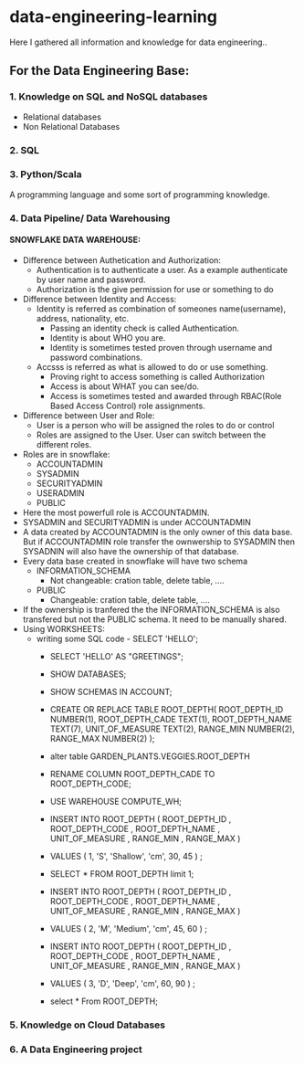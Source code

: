 # data-engineering-learning
Here I gathered all information and knowledge for data engineering..
## For the Data Engineering Base:
### 1. Knowledge on SQL and NoSQL databases
- Relational databases
- Non Relational Databases

### 2. SQL

### 3. Python/Scala
A programming language and some sort of programming knowledge.

### 4. Data Pipeline/ Data Warehousing
#### SNOWFLAKE DATA WAREHOUSE:
- Difference between Authetication and Authorization:
  - Authentication is to authenticate a user. As a example authenticate by user name and password.
  - Authorization is the give permission for use or something to do
- Difference between Identity and Access:
  - Identity is referred as combination of someones name(username), address, nationality, etc.
    - Passing an identity check is called Authentication.
    - Identity is about WHO you are.
    - Identity is sometimes tested proven through username and password  combinations.
  - Accsss is referred as what is allowed to do or use something.
    - Proving  right to access something is called Authorization
    - Access is about WHAT you can see/do.
    - Access is sometimes tested and awarded through RBAC(Role Based Access Control) role assignments.
- Difference between User and Role:
  - User is a person who will be assigned the roles to do or control
  - Roles are assigned to the User. User can switch between the different roles.
- Roles are in snowflake:
  - ACCOUNTADMIN
  - SYSADMIN 
  - SECURITYADMIN
  - USERADMIN
  - PUBLIC
- Here the most powerfull role is ACCOUNTADMIN.
- SYSADMIN and SECURITYADMIN is under ACCOUNTADMIN
- A data created by ACCOUNTADMIN is the only owner of this data base. But if  ACCOUNTADMIN role transfer the ownwership to SYSADMIN then SYSADNIN will also have the ownership of that database. 
- Every data base created in snowflake will have two schema
  - INFORMATION_SCHEMA
     - Not changeable: cration table, delete table, ....
  - PUBLIC 
     - Changeable: cration table, delete table, ....
- If the ownership is tranfered the the INFORMATION_SCHEMA is also transfered but not the PUBLIC schema. It need to be manually shared. 
- Using WORKSHEETS:
  - writing some SQL code
    	- SELECT 'HELLO';
	- SELECT 'HELLO' AS "GREETINGS";
	- SHOW DATABASES;
	- SHOW SCHEMAS IN ACCOUNT;
	- CREATE OR REPLACE TABLE ROOT_DEPTH(
    ROOT_DEPTH_ID NUMBER(1),
    ROOT_DEPTH_CADE TEXT(1),
    ROOT_DEPTH_NAME TEXT(7),
    UNIT_OF_MEASURE TEXT(2),
    RANGE_MIN NUMBER(2),
    RANGE_MAX NUMBER(2)
    );
    
	- alter table GARDEN_PLANTS.VEGGIES.ROOT_DEPTH 
	- RENAME COLUMN ROOT_DEPTH_CADE TO ROOT_DEPTH_CODE;
	- USE WAREHOUSE COMPUTE_WH;

	- INSERT INTO ROOT_DEPTH (
	ROOT_DEPTH_ID ,
	ROOT_DEPTH_CODE ,
	ROOT_DEPTH_NAME ,
	UNIT_OF_MEASURE ,
	RANGE_MIN ,
	RANGE_MAX 
)

	- VALUES
(
    1,
    'S',
    'Shallow',
    'cm',
    30,
    45
)
;

	- SELECT * FROM ROOT_DEPTH
limit 1;

	- INSERT INTO ROOT_DEPTH (
	ROOT_DEPTH_ID ,
	ROOT_DEPTH_CODE ,
	ROOT_DEPTH_NAME ,
	UNIT_OF_MEASURE ,
	RANGE_MIN ,
	RANGE_MAX 
)

	- VALUES
(
    2,
    'M',
    'Medium',
    'cm',
    45,
    60
)
;


	- INSERT INTO ROOT_DEPTH (
	ROOT_DEPTH_ID ,
	ROOT_DEPTH_CODE ,
	ROOT_DEPTH_NAME ,
	UNIT_OF_MEASURE ,
	RANGE_MIN ,
	RANGE_MAX 
)

	- VALUES
(
    3,
    'D',
    'Deep',
    'cm',
    60,
    90
)
;

	- select * From ROOT_DEPTH;
### 5. Knowledge on Cloud Databases

### 6. A Data Engineering project
